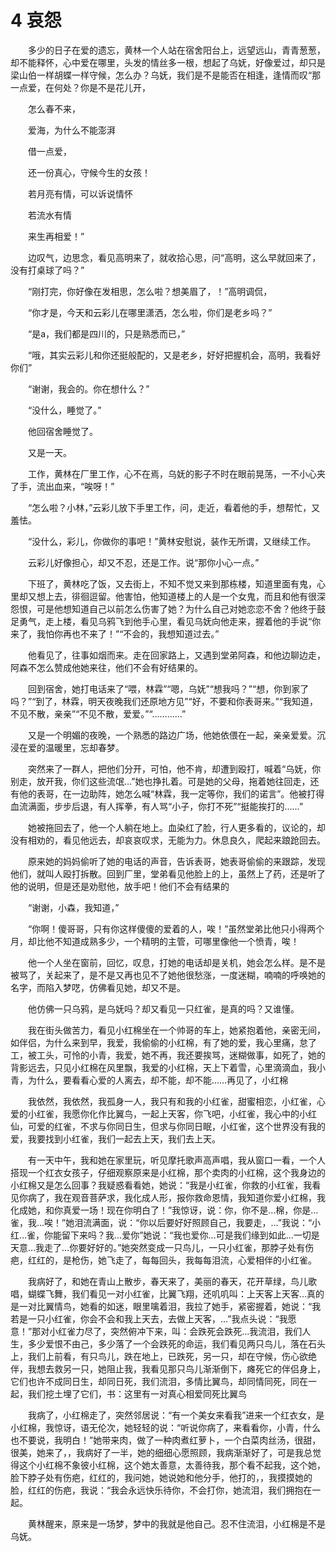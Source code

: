 # 4 哀怨

　　多少的日子在爱的遗忘，黄林一个人站在宿舍阳台上，远望远山，青青葱葱，却不能释怀，心中爱在哪里，头发的情丝多一根，想起了乌妩，好像爱过，却只是梁山伯一样胡蝶一样守候，怎么办？乌妩，我们是不是能否在相逢，逢情而叹“那一点爱，在何处？你是不是花儿开，

　　怎么春不来，

　　爱海，为什么不能澎湃

　　借一点爱，

　　还一份真心，守候今生的女孩！

　　若月亮有情，可以诉说情怀

　　若流水有情

　　来生再相爱！”

　　边叹气，边思念，看见高明来了，就收拾心思，问“高明，这么早就回来了，没有打桌球了吗？”

　　“刚打完，你好像在发相思，怎么啦？想美眉了，！”高明调侃，

　　“你才是，今天和云彩儿在哪里潇洒，怎么啦，你们是老乡吗？”

　　“是a，我们都是四川的，只是熟悉而已，”

　　“哦，其实云彩儿和你还挺般配的，又是老乡，好好把握机会，高明，我看好你们”

　　“谢谢，我会的。你在想什么？”

　　“没什么，睡觉了。”

　　他回宿舍睡觉了。

　　又是一天。

　　工作，黄林在厂里工作，心不在焉，乌妩的影子不时在眼前晃荡，一不小心夹了手，流出血来，“唉呀！”

　　“怎么啦？小林，”云彩儿放下手里工作，问，走近，看着他的手，想帮忙，又羞怯。

　　“没什么，彩儿，你做你的事吧！”黄林安慰说，装作无所谓，又继续工作。

　　云彩儿好像担心，却又不忍，还是工作。说“那你小心一点。”

　　下班了，黄林吃了饭，又去街上，不知不觉又来到那栋楼，知道里面有鬼，心里却又想上去，徘徊逗留。他害怕，他知道楼上的人是一个女鬼，而且和他有很深怨恨，可是他想知道自己以前怎么伤害了她？为什么自己对她恋恋不舍？他终于鼓足勇气，走上楼，看见乌鸦飞到他手心里，看见乌妩向他走来，握着他的手说“你来了，我怕你再也不来了！”“不会的，我想知道过去。”

　　他看见了，往事如烟而来。走在回家路上，又遇到堂弟阿森，和他边聊边走，阿森不怎么赞成他她来往，他们不会有好结果的。

　　回到宿舍，她打电话来了“喂，林霖”“嗯，乌妩”“想我吗？”“想，你到家了吗？”“到了，林霖，明天夜晚我们还原地方见”“好，不要和你表哥来。”“我知道，不见不散，亲亲”“不见不散，爱爱。”“…………”

　　又是一个明媚的夜晚，一个熟悉的路边广场，他她依偎在一起，亲亲爱爱。沉浸在爱的温暖里，忘却春梦。

　　突然来了一群人，把他们分开，可怕，他不肯，却遭到殴打，喊着“乌妩，你别走，放开我，你们这些流氓…”她也挣扎着。可是她的父母，拖着她往回走，还有他的表哥，在一边助阵，她怎么喊“林霖，我一定等你，我们的诺言”。他被打得血流满面，步步后退，有人挥拳，有人骂“小子，你打不死”“挺能挨打的……”

　　她被拖回去了，他一个人躺在地上。血染红了脸，行人更多看的，议论的，却没有相劝的，看见他远去，却哀哀叹求，无能为力。休息良久，爬起来踉跄回去。

　　原来她的妈妈偷听了她的电话的声音，告诉表哥，她表哥偷偷的来跟踪，发现他们，就叫人殴打拆散。回到厂里，堂弟看见他脸上的上，虽然上了药，还是听了他的说明，但是还是劝慰他，放手吧！他们不会有结果的

　　“谢谢，小森，我知道，”

　　“你啊！傻哥哥，只有你这样傻傻的爱着的人，唉！”虽然堂弟比他只小得两个月，却比他不知道成熟多少，一个精明的主管，可哪里像他一个愤青，唉！

　　他一个人坐在窗前，回忆，叹息，打她的电话却是关机，她会怎么样。是不是被骂了，关起来了，是不是又再也见不了她他很愁涨，一度迷糊，喃喃的呼唤她的名字，而陷入梦呓，仿佛看见她，却又不是。

　　他仿佛一只乌鸦，是乌妩吗？却又看见一只红雀，是真的吗？又谁懂。

　　我在街头做苦力，看见小红棉坐在一个帅哥的车上，她紧抱着他，亲密无间，如伴侣，为什么来到早，我爱，我偷偷的小红棉，有了她的爱，我心里痛，怠了工，被工头，可怜的小青，我爱，她不再，我还要挨骂，迷糊做事，如死了，她的背影远去，只见小红棉在风里飘，我爱的小红棉，天上下着雪，心里滴滴血，我小青，为什么，要看看心爱的人离去，却不能，却不能……再见了，小红棉

　　我依然，我依然，我孤身一人，我只有和我的小红雀，甜蜜相恋，小红雀，心爱的小红雀，我愿你化作比翼鸟，一起上天客，你飞吧，小红雀，我心中的小红仙，可爱的红雀，不求与你同日生，但求与你同日眠，小红雀，这个世界没有我的爱，我要找到小红雀，我们一起去上天，我们去上天。

　　有一天中午，我和她在家里玩，听见摩托歌声高声唱，我从窗口一看，一个人搭现一个红衣女孩子，仔细观察原来是小红棉，那个卖肉的小红棉，这个我身边的小红棉又是怎么回事？我疑惑看看她，她说：“我是小红雀，你救的小红雀，我看见你病了，我在观音菩萨求，我化成人形，报你救命恩情，我知道你爱小红棉，我化成她，和你真爱一场！现在你明白了！”我惊讶，说：你，你不是…棉，你是…雀，我…唉！”她泪流满面，说：“你以后要好好照顾自己，我要走，…”我说：“小红…雀，你能留下来吗？我…爱你”她说：“我也爱你…可是我们缘到如此…一切是天意…我走了…你要好好的。”她突然变成一只鸟儿，一只小红雀，那脖子处有伤疤，红红的，是枪伤，她飞走了，每每回头，我每每泪流，心爱相伴的小红雀。

　　我病好了，和她在青山上散步，春天来了，美丽的春天，花开草绿，鸟儿歌唱，蝴蝶飞舞，我们看见一对小红雀，比翼飞翔，还叽叽叫：上天客上天客…真的是一对比翼情鸟，她看的如迷，眼里噙着泪，我拉了她手，紧密握着，她说：“我若是一只小红雀，你会不会和我上天去，去做上天客，…”我点头说：“我愿意！”那对小红雀力尽了，突然俯冲下来，叫：会跌死会跌死…我流泪，我们人生，多少爱恨不由己，多少落了一个会跌死的命运，我们看见两只鸟儿，落在石头上，我们上前看，有只鸟儿，跌在地上，已跌死，另一只，却在守候，伤心欲绝伴，我想去救另一只，她阻止我，我看见那只鸟儿渐渐倒下，瘫死它的伴侣身上，它们也许不成同日生，却同日死，我们流泪，多情比翼鸟，却同情同死，同在一起，我们挖土埋了它们，书：这里有一对真心相爱同死比翼鸟

　　我病了，小红棉走了，突然邻居说：“有一个美女来看我”进来一个红衣女，是小红棉，我惊讶，语无伦次，她轻轻的说：“听说你病了，来看看你，小青，什么也不要说，我明白！”她带来肉，做了一种肉煮红萝卜，一个白菜肉丝汤，很甜，很美，她来了，，我病好了一半，她的细细心愿照顾，我病渐渐好了，可是我总觉得这个小红棉不象彼小红棉，这个她太善意，太善待我，那个看不起我，这个她，脸下脖子处有伤疤，红红的，我问她，她说她和他分手，他打的，，我摸摸她的脸，红红的伤疤，我说：“我会永远快乐待你，不会打你，她流泪，我们拥抱在一起。

　　黄林醒来，原来是一场梦，梦中的我就是他自己。忍不住流泪，小红棉是不是乌妩。



